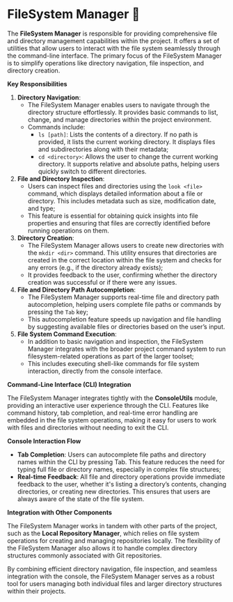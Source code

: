 # FileSystem Manager 🧩

The **FileSystem Manager** is responsible for providing comprehensive file and directory management capabilities within the project. 
It offers a set of utilities that allow users to interact with the file system seamlessly through the command-line interface. 
The primary focus of the FileSystem Manager is to simplify operations like directory navigation, file inspection, and directory creation.

**Key Responsibilities**

1. **Directory Navigation**:
    - The FileSystem Manager enables users to navigate through the directory structure effortlessly. It provides basic commands to list, change, and manage directories within the project environment.
    - Commands include:
        - ``` ls [path] ```: Lists the contents of a directory. If no path is provided, it lists the current working directory. It displays files and subdirectories along with their metadata;
        - ``` cd <directory> ```: Allows the user to change the current working directory. It supports relative and absolute paths, helping users quickly switch to different directories.
2. **File and Directory Inspection**:
    - Users can inspect files and directories using the ``` look <file> ``` command, which displays detailed information about a file or directory. This includes metadata such as size, modification date, and type;
    - This feature is essential for obtaining quick insights into file properties and ensuring that files are correctly identified before running operations on them.
3. **Directory Creation**:
    - The FileSystem Manager allows users to create new directories with the ``` mkdir <dir> ``` command.
      This utility ensures that directories are created in the correct location within the file system and checks for any errors (e.g., if the directory already exists);
    - It provides feedback to the user, confirming whether the directory creation was successful or if there were any issues.
4. **File and Directory Path Autocompletion**:
    - The FileSystem Manager supports real-time file and directory path autocompletion, helping users complete file paths or commands by pressing the ``` Tab ``` key;
    - This autocompletion feature speeds up navigation and file handling by suggesting available files or directories based on the user’s input.
6. **File System Command Execution**:
    - In addition to basic navigation and inspection, the FileSystem Manager integrates with the broader project command system to run filesystem-related operations as part of the larger toolset;
    - This includes executing shell-like commands for file system interaction, directly from the console interface.

**Command-Line Interface (CLI) Integration**

The FileSystem Manager integrates tightly with the **ConsoleUtils** module, providing an interactive user experience through the CLI. 
Features like command history, tab completion, and real-time error handling are embedded in the file system operations, making it easy for users to work with files and directories without needing to exit the CLI.

**Console Interaction Flow**

- **Tab Completion**: Users can autocomplete file paths and directory names within the CLI by pressing Tab. This feature reduces the need for typing full file or directory names, especially in complex file structures;
- **Real-time Feedback**: All file and directory operations provide immediate feedback to the user, whether it's listing a directory’s contents, changing directories, or creating new directories.
  This ensures that users are always aware of the state of the file system.

**Integration with Other Components**

The FileSystem Manager works in tandem with other parts of the project, such as the **Local Repository Manager**, which relies on file system operations for creating and managing repositories locally. 
The flexibility of the FileSystem Manager also allows it to handle complex directory structures commonly associated with Git repositories.

By combining efficient directory navigation, file inspection, and seamless integration with the console, the FileSystem Manager serves as a robust tool for users managing both individual files and larger directory structures within their projects.
